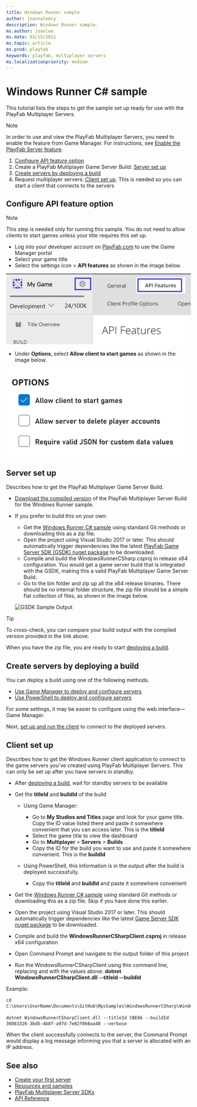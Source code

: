 ```yaml
---
title: Windows Runner sample
author: joannaleecy
description: Windows Runner sample.
ms.author: joanlee
ms.date: 03/15/2021
ms.topic: article
ms.prod: playfab
keywords: playfab, multiplayer servers
ms.localizationpriority: medium
---
```


# Windows Runner C# sample

This tutorial lists the steps to get the sample set up ready for use with the PlayFab Multiplayer Servers.

> [!Note]
> In order to use and view the PlayFab Multiplayer Servers, you need to enable the feature from Game Manager. For instructions, see [Enable the PlayFab Server feature](enable-playfab-multiplayer-servers.md).

1. [Configure API feature option](#configure-api-feature-option)
2. Create a PlayFab Multiplayer Game Server Build: [Server set up](#server-set-up)
3. [Create servers by deploying a build](#create-servers-by-deploying-a-build)
4. Request multiplayer servers: [Client set up](#client-set-up). This is needed so you can start a client that connects to the servers

## Configure API feature option

 > [!Note]
> This step is needed only for running this sample. You do not need to allow clients to start games unless your title requires this set up. 

* Log into your developer account on [PlayFab.com](https://playfab.com) to use the Game Manager portal
* Select your game title
* Select the settings icon > __API features__ as shown in the image below.

![API feature tab in Game Manager](media/create-your-first-server/windowsrunner-api-settings.png)

* Under __Options__, select __Allow client to start games__ as shown in the image below.

![Select allow client to start games in Game Manager](media/create-your-first-server/windowsrunner-api-settings-option.png)

## Server set up

Describes how to get the PlayFab Multiplayer Game Server Build.

* [Download the compiled version](https://github.com/PlayFab/gsdkSamples/releases/download/v1.0/winrunnerSample.zip) of the PlayFab Multiplayer Server Build for the Windows Runner sample. 
* If you prefer to build this on your own:
    * Get the [Windows Runner C# sample](https://github.com/PlayFab/MpsSamples/tree/master/WindowsRunnerCSharp) using standard Git methods or downloading this as a zip file.
    * Open the project using Visual Studio 2017 or later. This should automatically trigger dependencies like the latest [PlayFab Game Server SDK (GSDK) nuget package](https://www.nuget.org/packages/com.playfab.csharpgsdk) to be downloaded.
    * Compile and build the WindowsRunnerCSharp.csproj in release x64 configuration. You would get a game server build that is integrated with the GSDK, making this a valid PlayFab Multiplayer Game Server Build.
    * Go to the bin folder and zip up all the x64 release binaries. There should be no internal folder structure, the zip file should be a simple flat collection of files, as shown in the image below.

    ![GSDK Sample Output](media/tutorials/gsdk-sample-output.png)

> [!Tip]
> To cross-check, you can compare your build output with the compiled version provided in the link above.

When you have the zip file, you are ready to start [deploying a build](#create-servers-by-deploying-a-build).

## Create servers by deploying a build

You can deploy a build using one of the following methods.

* [Use Game Manager to deploy and configure servers](quickstart-for-multiplayer-servers-game-manager.md)
* [Use PowerShell to deploy and configure servers](quickstart-for-multiplayer-servers-api-powershell.md)

For some settings, it may be easier to configure using the web interface&mdash;Game Manager.

Next, [set up and run the client](#client-set-up) to connect to the deployed servers.

## Client set up

Describes how to get the Windows Runner client application to connect to the game servers you've created using PlayFab Multiplayer Servers. This can only be set up after you have servers in standby.

* After [deploying a build](#create-servers-by-deploying-a-build), wait for standby servers to be available

* Get the __titleId__ and __buildId__ of the build

    * Using Game Manager:
        * Go to **My Studios and Titles** page and look for your game title. Copy the ID value listed there and paste it somewhere convenient that you can access later. This is the __titleId__
        * Select the game title to view the dashboard
        * Go to **Multiplayer** > **Servers** > **Builds**
        * Copy the ID for the build you want to use and paste it somewhere convenient. This is the __buildId__

    
    * Using PowerShell, this information is in the output after the build is deployed successfully.
        * Copy the __titleId__ and __buildId__ and paste it somewhere convenient

* Get the [Windows Runner C# sample](https://github.com/PlayFab/MpsSamples/tree/master/WindowsRunnerCSharp) using standard Git methods or downloading this as a zip file. Skip if you have done this earlier.
* Open the project using Visual Studio 2017 or later. This should automatically trigger dependencies like the latest [Game Server SDK nuget package](https://www.nuget.org/packages/com.playfab.csharpgsdk) to be downloaded.
* Compile and build the __WindowsRunnerCSharpClient.csproj__ in release x64 configuration
* Open Command Prompt and navigate to the output folder of this project
* Run the WindowsRunnerCSharpClient using this command line, replacing <TitleId> and <BuildID> with the values above: __dotnet WindowsRunnerCSharpClient.dll --titleId <TitleId> --buildId <BuildId>__

Example:
```sample code
cd C:\Users\UserName\Documents\GitHub\MpsSamples\WindowsRunnerCSharp\WindowsRunnerCSharpClient\bin\Release\netcoreapp3.1

dotnet WindowsRunnerCSharpClient.dll --titleId CBE66 --buildId 36083326-3bd5-4b8f-a97d-7e82f066aa40 --verbose
```

When the client successfully connects to the server, the Command Prompt would display a log message informing you that a server is allocated with an IP address.

## See also

* [Create your first server](create-your-first-server.md)
* [Resources and samples](server-samples-resources.md)
* [PlayFab Multiplayer Server SDKs](server-sdks.md)
* [API Reference](xref:titleid.playfabapi.com.multiplayer.multiplayerserver)